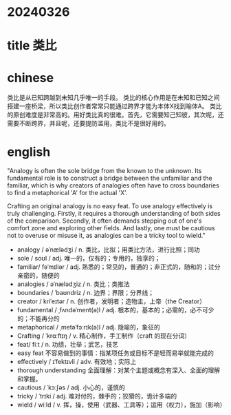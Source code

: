 
# 20240326

# title 类比

# chinese 

类比是从已知跨越到未知几乎唯一的手段。 类比的核心作用是在未知和已知之间搭建一座桥梁，所以类比创作者常常只能通过跨界才能为本体X找到喻体A。 类比的原创难度是非常高的。用好类比真的很难。首先，它需要知己知彼，其次呢，还需要不断跨界，并且呢，还要提防滥用，类比不是很好用的。
# english
"Analogy is often the sole bridge from the known to the unknown. Its fundamental role is to construct a bridge between the unfamiliar and the familiar, which is why creators of analogies often have to cross boundaries to find a metaphorical 'A' for the actual 'X'.

Crafting an original analogy is no easy feat. To use analogy effectively is truly challenging. Firstly, it requires a thorough understanding of both sides of the comparison. Secondly, it often demands stepping out of one's comfort zone and exploring other fields. And lastly, one must be cautious not to overuse or misuse it, as analogies can be a tricky tool to wield."

- analogy / əˈnælədʒi / n.  类比，比拟；用类比方法，进行比照；同功
- sole / soʊl / adj.  唯一的，仅有的；专用的，独享的；
- familiar/ fəˈmɪliər / adj.  熟悉的；常见的，普通的；非正式的，随和的；过分亲密的，随便的
- analogies / əˈnælədʒiz / n.  类比；类推法
- boundaries / ˈbaʊndriz / n.  边界；界限；分界线；
- creator / kriˈeɪtər / n.  创作者，发明者；造物主，上帝（the Creator）
- fundamental / ˌfʌndəˈment(ə)l / adj.  根本的，基本的；必需的，必不可少的；不能再分的
- metaphorical / ˌmetəˈfɔːrɪk(ə)l / adj.  隐喻的，象征的
- Crafting / ˈkrɑːftɪŋ / v.  精心制作，手工制作（craft 的现在分词）
- feat/ fiːt / n.  功绩，壮举；武艺，技艺
- easy feat 不容易做到的事情：指某项任务或目标不是轻而易举就能完成的
- effectively / ɪˈfektɪvli / adv.  有效地；实际上
- thorough understanding 全面理解：对某个主题或概念有深入、全面的理解和掌握。
- cautious / ˈkɔːʃəs / adj.  小心的，谨慎的
- tricky / ˈtrɪki / adj.  难对付的，棘手的；狡猾的，诡计多端的
- wield / wiːld / v.  挥，操，使用（武器、工具等）；运用（权力），施加（影响）

